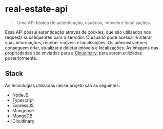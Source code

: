 # real-estate-api

> Uma API básica de autenticação, usuários, imóveis e localizações.

Essa API possui autenticação através de cookies, que são utilizados nos requests subsequentes para o servidor. O usuário pode acessar e alterar suas informações, receber imóveis e localizações. Os administradores conseguem criar, atualizar e deletar imóveis e localizações. As imagens das propriedades são enviadas para a [Cloudinary](https://cloudinary.com/), para serem utilizadas posteriormente.

## Stack

As tecnologias utilizadas nesse projeto são as seguintes:

- NodeJS
- Typescript
- ExpressJS
- Mongoose
- MongoDB
- Cloudinary
